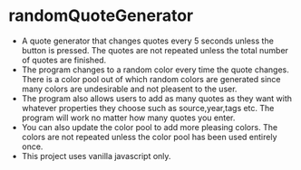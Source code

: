 # randomQuoteGenerator
<ul>
<li>A quote generator that changes quotes every 5 seconds unless the button is pressed. The quotes are not repeated unless
the total number of quotes are finished. </li>
<li>The program changes to a random color every time the quote changes. There is a color pool out of which random colors
are generated since many colors are undesirable and not pleasent to the user. </li>
<li>The program also allows users to add as many quotes as they want with whatever properties they choose such as
source,year,tags etc. The program will work no matter how many quotes you enter. </li>
<li>You can also update the color pool to add more pleasing colors. The colors are not repeated unless the color pool has 
been used entirely once. </li>
<li>This project uses vanilla javascript only. </li>
</ul>
